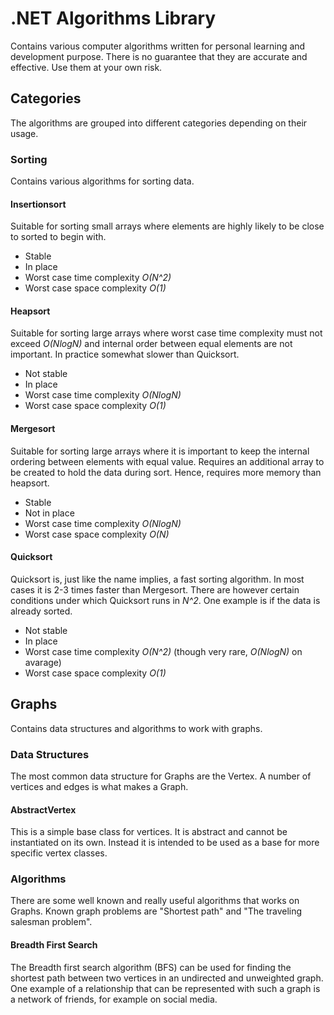 # .NET Algorithms Library
Contains various computer algorithms written for personal learning and development purpose. There is no guarantee that they are accurate and effective. Use them at your own risk.

## Categories
The algorithms are grouped into different categories depending on their usage.

### Sorting
Contains various algorithms for sorting data.

#### Insertionsort
Suitable for sorting small arrays where elements are highly likely to be close to sorted to begin with.
* Stable
* In place
* Worst case time complexity *O(N^2)*
* Worst case space complexity *O(1)*

#### Heapsort
Suitable for sorting large arrays where worst case time complexity must not exceed *O(NlogN)* and internal order between equal elements are not important.
In practice somewhat slower than Quicksort.
* Not stable
* In place
* Worst case time complexity *O(NlogN)*
* Worst case space complexity *O(1)*

#### Mergesort
Suitable for sorting large arrays where it is important to keep the internal ordering between elements with equal value.
Requires an additional array to be created to hold the data during sort. Hence, requires more memory than heapsort.
* Stable
* Not in place
* Worst case time complexity *O(NlogN)*
* Worst case space complexity *O(N)*

#### Quicksort
Quicksort is, just like the name implies, a fast sorting algorithm. In most cases it is 2-3 times faster than Mergesort. There are however certain conditions under which Quicksort runs in *N^2*. One example is if the data is already sorted.
* Not stable
* In place
* Worst case time complexity *O(N^2)* (though very rare, *O(NlogN)* on avarage)
* Worst case space complexity *O(1)*

## Graphs
Contains data structures and algorithms to work with graphs.

### Data Structures
The most common data structure for Graphs are the Vertex. A number of vertices and edges is what makes a Graph.

#### AbstractVertex
This is a simple base class for vertices. It is abstract and cannot be instantiated on its own. Instead it is intended to be used as a base for more specific vertex classes.

### Algorithms
There are some well known and really useful algorithms that works on Graphs. Known graph problems are "Shortest path" and "The traveling salesman problem".

#### Breadth First Search
The Breadth first search algorithm (BFS) can be used for finding the shortest path between two vertices in an undirected and unweighted graph. One example of a relationship that can be represented with such a graph is a network of friends, for example on social media.